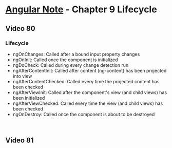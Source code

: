 # [Angular Note](../README.md) - Chapter 9 Lifecycle

## Video 80
### Lifecycle
- ngOnChanges: Called after a bound input property changes
- ngOnInit: Called once the component is initialized
- ngDoCheck: Called during every change detection run
- ngAfterContentInit: Called after content (ng-content) has been projected into view
- ngAfterContentChecked: Called every time the projected content has been checked
- ngAfterViewInit: Called after the component's view (and child views) has been initialized
- ngAfterViewChecked: Called every time the view (and child views) has been checked
- ngOnDestroy: Called once the component is about to be destroyed

<br>

## Video 81
